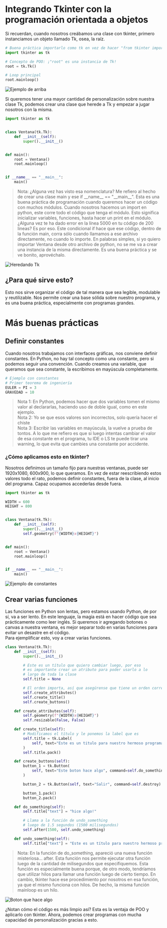 # Integrando Tkinter con la programación orientada a objetos
Si recuerdan, cuando nosotros creábamos una clase con tkinter, primero instanciamos un objeto 
llamado Tk, osea, la raíz.

```py
# Buena práctica importarlo como tk en vez de hacer "from tkinter import *"
import tkinter as tk

# Concepto de POO: ¡"root" es una instancia de Tk!
root = tk.Tk() 

# Loop principal
root.mainloop()
```
![Ejemplo de arriba](./assets/root.png)


Si queremos tener una mayor cantidad de personalización sobre nuestra clase Tk, podemos crear una clase que herede a 
Tk y empezar a jugar nosotros con la misma.


```py
import tkinter as tk


class Ventana(tk.Tk):
    def __init__(self):
        super().__init__()


def main():
    root = Ventana()
    root.mainloop()


if __name__ == "__main__":
    main()
```
> Nota: ¿Alguna vez has visto esa nomenclatura? Me refiero al hecho de crear una clase main y ese if \_\_name\_\_ == "\_\_main\_\_". Esta es una buena práctica de programación cuando queremos hacer un código con muchos módulos. Cuando nosotros hacemos un import en python, este corre todo el código que tenga el módulo. Esto significa inicializar variables, funciones, hasta hacer un print en el módulo. ¿Alguna vez te ha dado error en la línea 5000 en tu código de 200 lineas? Es por eso. Este condicional if hace que ese código, dentro de la función main, corra sólo cuando llamamos a ese archivo directamente, no cuando lo importe. En palabras simples, si yo quiero importar Ventana desde otro archivo de python, no se me va a crear una instancia de la misma directamente. Es una buena práctica y se ve bonito, aprovéchalo.

![Heredando Tk](./assets/new_root.png)

## ¿Para qué sirve esto?
Esto nos sirve organizar el código de tal manera que sea legible, modulable y reutilizable. Nos permite crear una 
base sólida sobre nuestro programa, y es una buena práctica, especialmente con programas grandes. 

# Más buenas prácticas
## Definir constantes
Cuando nosotros trabajamos con interfaces gráficas, nos conviene definir constantes. En Python, no hay tal concepto 
como una constante, pero si podemos seguir una convención. Cuando creamos una variable, que queramos que sea constante,
la escribimos en mayúscula completamente. 
```py 
# Ejemplo con constantes 
# Primer teorema de ingeniería 
EULER = PI = 3  
GRAVEDAD = 10 
```
> Nota 1: En Python, podemos hacer que dos variables tomen el mismo valor al declararlas, haciendo uso de doble igual, como en este ejemplo.  
> Nota 2: Yo se que esos valores son incorrectos, solo quería hacer el chiste  
> Nota 3: Escribir las variables en mayúscula, la vuelve a prueba de tontos. A lo que me refiero es que si luego intentas cambiar el valor de esa constante en el programa, tu IDE o LS te puede tirar una warning, lo que evita que cambies una constante por accidente.
### ¿Cómo aplicamos esto en tkinter?
Nosotros definimos un tamaño fijo para nuestras ventanas, puede ser 1920x1080, 600x900, lo que queramos. En vez de estar 
reescribiendo estos valores todo el rato, podemos definir constantes, fuera de la clase, al inicio del programa. Capaz ocupamos accederlas desde fuera. 

```py
import tkinter as tk

WIDTH = 600
HEIGHT = 800


class Ventana(tk.Tk):
    def __init__(self):
        super().__init__()
        self.geometry(f"{WIDTH}x{HEIGHT}")


def main():
    root = Ventana()
    root.mainloop()


if __name__ == "__main__":
    main()
```

![Ejemplo de constantes](./assets/constantes.png)

## Crear varias funciones 
Las funciones en Python son lentas, pero estamos usando Python, de por sí, va a ser lento. En este lenguaje, la magia está 
en hacer código que sea prácticamente como leer inglés. Si queremos ir agregando botones o canvas a nuestra ventana, es 
mejor separar todo en varias funciones para evitar un desastre en el código.  
Para ejemplificar esto, voy a crear varias funciones. 

```py
class Ventana(tk.Tk):
    def __init__(self):
        super().__init__()

        # Este es un título que quiero cambiar luego, por eso
        # es importante crear un atributo para poder usarlo a lo
        # largo de toda la clase
        self.title = None

        # El orden importa, así que asegúrense que tiene un orden correcto
        self.create_attributes()
        self.create_title()
        self.create_buttons()

    def create_attributes(self):
        self.geometry(f"{WIDTH}x{HEIGHT}")
        self.resizable(False, False)

    def create_title(self):
        # Modificamos el título y le ponemos la label que es
        self.title = tk.Label(
            self, text="Este es un titulo para nuestro hermoso programa"
        )
        self.title.pack()

    def create_buttons(self):
        button_1 = tk.Button(
            self, text="Este boton hace algo", command=self.do_something
        )

        button_2 = tk.Button(self, text="Salir", command=self.destroy)

        button_1.pack()
        button_2.pack()

    def do_something(self):
        self.title["text"] = "hice algo!"

        # Llama a la función de undo_something
        # luego de 1.5 segundos (1500 milisegundos)
        self.after(1500, self.undo_something)

    def undo_something(self):
        self.title["text"] = "Este es un título para nuestro hermoso programa"
```
> Nota: En la función de do_something, apareció una nueva función misteriosa... after. Esta función nos permite ejecutar otra función luego de la cantidad de milisegundos que especifiquemos. Esta función es especialmente buena porque, de otro modo, tendríamos que utilizar hilos para llamar una función luego de cierto tiempo. En cambio, tkinter hace ese procedimiento por nosotros en esa función, ya que el mismo funciona con hilos. De hecho, la misma función mainloop es un hilo. 

![Boton  que hace algo](./assets/boton.png)

¿Notan cómo el código es más limpio así? Esta es la ventaja de POO y aplicarlo con tkinter. Ahora, podemos crear programas con mucha capacidad de personalización gracias a esto. 
